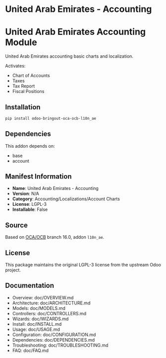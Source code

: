 # United Arab Emirates - Accounting


United Arab Emirates Accounting Module
=======================================================
United Arab Emirates accounting basic charts and localization.

Activates:

- Chart of Accounts
- Taxes
- Tax Report
- Fiscal Positions
    

## Installation

```bash
pip install odoo-bringout-oca-ocb-l10n_ae
```

## Dependencies

This addon depends on:
- base
- account

## Manifest Information

- **Name**: United Arab Emirates - Accounting
- **Version**: N/A
- **Category**: Accounting/Localizations/Account Charts
- **License**: LGPL-3
- **Installable**: False

## Source

Based on [OCA/OCB](https://github.com/OCA/OCB) branch 16.0, addon `l10n_ae`.

## License

This package maintains the original LGPL-3 license from the upstream Odoo project.

## Documentation

- Overview: doc/OVERVIEW.md
- Architecture: doc/ARCHITECTURE.md
- Models: doc/MODELS.md
- Controllers: doc/CONTROLLERS.md
- Wizards: doc/WIZARDS.md
- Install: doc/INSTALL.md
- Usage: doc/USAGE.md
- Configuration: doc/CONFIGURATION.md
- Dependencies: doc/DEPENDENCIES.md
- Troubleshooting: doc/TROUBLESHOOTING.md
- FAQ: doc/FAQ.md
